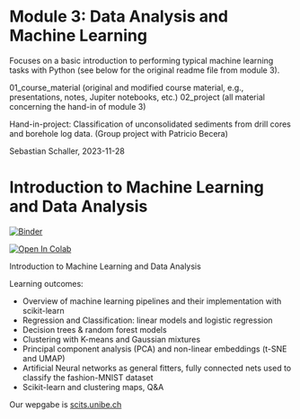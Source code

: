 # Module 3: Data Analysis and Machine Learning

Focuses on a basic introduction to performing typical machine learning tasks with Python (see below for the original readme file from module 3).

01_course_material (original and modified course material, e.g., presentations, notes, Jupiter notebooks, etc.)
02_project (all material concerning the hand-in of module 3)

Hand-in-project: Classification of unconsolidated sediments from drill cores and borehole log data. 
(Group project with Patricio Becera) 

Sebastian Schaller, 2023-11-28




# Introduction to Machine Learning and Data Analysis
[![Binder](https://mybinder.org/badge_logo.svg)](https://mybinder.org/v2/gh/neworldemancer/DSF5/master)

[![Open In Colab](https://colab.research.google.com/assets/colab-badge.svg)](https://colab.research.google.com/github/neworldemancer/DSF5)


Introduction to Machine Learning and Data Analysis

Learning outcomes:


* Overview of machine learning pipelines and their implementation with scikit-learn
* Regression and Classification: linear models and logistic regression
* Decision trees & random forest models
* Clustering with K-means and Gaussian mixtures
* Principal component analysis (PCA) and non-linear embeddings (t-SNE and UMAP)
* Artificial Neural networks as general fitters, fully connected nets used to classify the fashion-MNIST dataset
* Scikit-learn and clustering maps, Q&A

Our wepgabe is [scits.unibe.ch](http://scits.unibe.ch)
